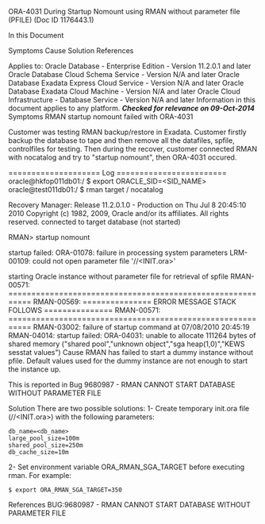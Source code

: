 ORA-4031 During Startup Nomount using RMAN without parameter file (PFILE) (Doc ID 1176443.1)

In this Document
 
Symptoms
Cause
Solution
References
 
 
Applies to:
Oracle Database - Enterprise Edition - Version 11.2.0.1 and later
Oracle Database Cloud Schema Service - Version N/A and later
Oracle Database Exadata Express Cloud Service - Version N/A and later
Oracle Database Exadata Cloud Machine - Version N/A and later
Oracle Cloud Infrastructure - Database Service - Version N/A and later
Information in this document applies to any platform.
***Checked for relevance on 09-Oct-2014***
Symptoms
RMAN startup nomount failed with ORA-4031
 
Customer was testing RMAN backup/restore in Exadata.
Customer firstly backup the database to tape and then remove all the datafiles, spfile, controlfiles for testing.
Then during the recover, customer connected RMAN with nocatalog and try to "startup nomount", then ORA-4031 occured.

 
==================== Log ========================
oracle@hkfop011db01:/<PATH>
$ export ORACLE_SID=<SID_NAME>
oracle@test011db01:/<PATH>
$ rman target / nocatalog
 
Recovery Manager: Release 11.2.0.1.0 - Production on Thu Jul 8 20:45:10 2010
Copyright (c) 1982, 2009, Oracle and/or its affiliates. All rights reserved.
connected to target database (not started)
 
RMAN> startup nomount
 
startup failed: ORA-01078: failure in processing system parameters
LRM-00109: could not open parameter file '/<PATH>/<INIT.ora>'
 
starting Oracle instance without parameter file for retrieval of spfile
RMAN-00571: ===========================================================
RMAN-00569: =============== ERROR MESSAGE STACK FOLLOWS ===============
RMAN-00571: ===========================================================
RMAN-03002: failure of startup command at 07/08/2010 20:45:19
RMAN-04014: startup failed: ORA-04031: unable to allocate 111264 bytes of shared memory ("shared pool","unknown object","sga heap(1,0)","KEWS sesstat values")
Cause
RMAN has failed to start a dummy instance without pfile.
Default values used for the dummy instance are not enough to start the instance up.
 
This is reported in Bug 9680987 - RMAN CANNOT START DATABASE WITHOUT PARAMETER FILE
 
Solution
There are two possible solutions:
1- Create temporary init.ora file (/<PATH>/<INIT.ora>) with the following parameters:
 
    db_name=<db_name>
    large_pool_size=100m
    shared_pool_size=250m
    db_cache_size=10m
 
2- Set environment variable  ORA_RMAN_SGA_TARGET before executing rman. For example:
 
    $ export ORA_RMAN_SGA_TARGET=350
   
  
 
References
BUG:9680987 - RMAN CANNOT START DATABASE WITHOUT PARAMETER FILE